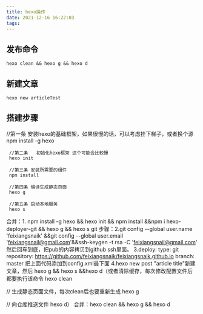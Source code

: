 ```yaml
---
title: hexo操作
date: 2021-12-16 16:22:03
tags:
---
```

## 发布命令
    hexo clean && hexo g && hexo d
## 新建文章
    hexo new articleTest
## 搭建步骤
//第一条   安装hexo的基础框架，如果很慢的话，可以考虑挂下梯子，或者换个源
     npm install -g hexo
     
     //第二条   初始化hexo框架 这个可能会比较慢
     hexo init
     
     //第三条 安装所需要的组件
     npm install
     
     //第四条 编译生成静态页面
     hexo g
     
     //第五条 启动本地服务
     hexo s

合并：1.     npm install -g hexo && hexo init && npm install &&npm i hexo-deployer-git && hexo g && hexo s 
git 步骤：2.git config --global user.name 'feixiangsnaik' &&git config --global user.email 'feixiangsnail@gmail.com'&&ssh-keygen -t rsa -C 'feixiangsnail@gmail.com'    然后回车到底，把pub的内容拷贝到github ssh里面。
3.deploy:
  type: git
  repository: https://github.com/feixiangsnaik/feixiangsnaik.github.io
  branch: master
把上面代码添加到config.xml最下面
4.hexo new post "article title"新建文章，然后 hexo g && hexo s &&hexo d（或者清除缓存，每次修改配置文件后都要执行该命令
  hexo clean
  
  // 生成静态页面文件，每次clean后也要重新生成
  hexo g
  
  // 向仓库推送文件
  hexo d）
合并：hexo clean && hexo g && hexo d